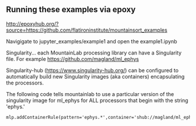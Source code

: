 ## Running these examples via epoxy

http://epoxyhub.org/?source=https://github.com/flatironinstitute/mountainsort_examples

Navigigate to jupyter_examples/example1 and open the example1.ipynb

Singularity... each MountainLab processing library can have a Singularity file. For example
https://github.com/magland/ml_ephys

Singularity-hub (https://www.singularity-hub.org/) can be configured to automatically build new Singularity images (aka containers) encapsulating the processors.

The following code tells mountainlab to use a particular version of the singularity image for ml_ephys for ALL processors that begin with the string 'ephys.'

```
mlp.addContainerRule(pattern='ephys.*',container='shub://magland/ml_ephys:v0.2.5')
```
